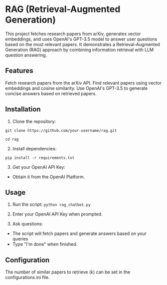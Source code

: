 # RAG (Retrieval-Augmented Generation)
This project fetches research papers from arXiv, generates vector embeddings, and uses OpenAI's GPT-3.5 model to answer user questions based on the most relevant papers. It demonstrates a Retrieval-Augmented Generation (RAG) approach by combining information retrieval with LLM question answering.

## Features
Fetch research papers from the arXiv API.
Find relevant papers using vector embeddings and cosine similarity.
Use OpenAI's GPT-3.5 to generate concise answers based on retrieved papers.

## Installation
1. Clone the repository:

`git clone https://github.com/your-username/rag.git`

`cd rag`

2. Install dependencies:

`pip install -r requirements.txt`

3. Get your OpenAI API Key:
* Obtain it from the OpenAI Platform.

## Usage
1. Run the script:
`python rag_chatbot.py`

2. Enter your OpenAI API Key when prompted.

3. Ask questions:
* The script will fetch papers and generate answers based on your queries
* Type "I'm done" when finished.

## Configuration
The number of similar papers to retrieve (k) can be set in the configurations.ini file.
